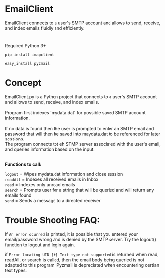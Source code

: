 # EmailClient

EmailClient connects to a user's SMTP account and allows to send, receive, and index emails fluidly and efficiently.

#

Required Python 3+

```
pip install imapclient

easy_install pyzmail
```

#

# Concept

EmailClient.py is a Python project that connects to a user's SMTP account and allows to send, receive, and index emails. </br>
<br/>
Program first indexes 'mydata.dat' for possible saved SMTP account information.<br/>
<br/>
If no data is found then the user is prompted to enter an SMTP email and password that will then be saved into maydata.dat to be referenced for later sessions.<br/>
The program connects tot eh STMP server associated with the user's email, and queries information based on the input.<br/>
<br/>

<b>Functions to call: </b><br/>

`logout` = Wipes mydata.dat information and close session<br/>
`readAll` = Indexes all received emails in Inbox<br/>
`read` = Indexes only unread emails<br/>
`search` = Prompts user for a string that will be queried and will return any emails found <br/>
`send` = Sends a message to a directed receiver<br/>

#

# Trouble Shooting FAQ:

If `An error ocurred` is printed, it is possible that you entered your email/password wrong and is denied by the SMTP server. Try the logout() function to logout and login again.

if `Error locating UID [#] Text type not supported` is returned when read, readAll, or search is called, then the email body being queried is not adapted to this program. Pyzmail is depreciated when encountering certian text types.
